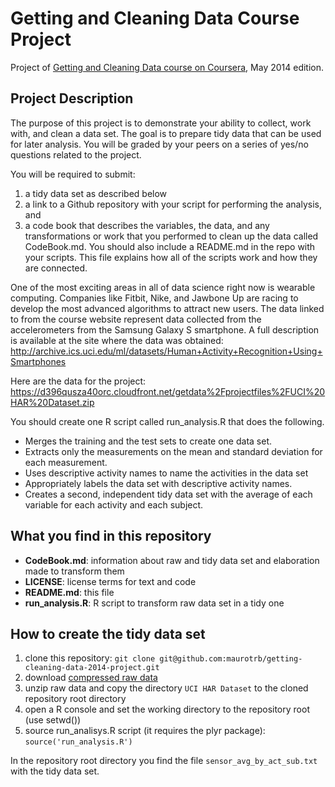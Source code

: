 Getting and Cleaning Data Course Project
========================================

Project of [Getting and Cleaning Data course on Coursera](https://www.coursera.org/learn/data-cleaning), May 2014 edition.

## Project Description
The purpose of this project is to demonstrate your ability to collect, work with, and clean a data set.
The goal is to prepare tidy data that can be used for later analysis. You will be graded by your peers
on a series of yes/no questions related to the project.

You will be required to submit:

1. a tidy data set as described below
2. a link to a Github repository with your script for performing the analysis, and
3. a code book that describes the variables, the data, and any transformations or
   work that you performed to clean up the data called CodeBook.md. You should also
   include a README.md in the repo with your scripts. This file explains how all
   of the scripts work and how they are connected. 

One of the most exciting areas in all of data science right now is wearable computing.
Companies like Fitbit, Nike, and Jawbone Up are racing to develop the most advanced
algorithms to attract new users. The data linked to from the course website represent
data collected from the accelerometers from the Samsung Galaxy S smartphone.
A full description is available at the site where the data was obtained:
http://archive.ics.uci.edu/ml/datasets/Human+Activity+Recognition+Using+Smartphones

Here are the data for the project: https://d396qusza40orc.cloudfront.net/getdata%2Fprojectfiles%2FUCI%20HAR%20Dataset.zip

You should create one R script called run_analysis.R that does the following.

* Merges the training and the test sets to create one data set.
* Extracts only the measurements on the mean and standard deviation for each measurement. 
* Uses descriptive activity names to name the activities in the data set
* Appropriately labels the data set with descriptive activity names. 
* Creates a second, independent tidy data set with the average of each variable for each activity and each subject. 

## What you find in this repository

* __CodeBook.md__: information about raw and tidy data set and elaboration made to
  transform them
* __LICENSE__: license terms for text and code
* __README.md__: this file
* __run_analysis.R__: R script to transform raw data set in a tidy one

## How to create the tidy data set

1. clone this repository: `git clone git@github.com:maurotrb/getting-cleaning-data-2014-project.git`
2. download [compressed raw data](https://d396qusza40orc.cloudfront.net/getdata%2Fprojectfiles%2FUCI%20HAR%20Dataset.zip)
3. unzip raw data and copy the directory `UCI HAR Dataset` to the cloned repository root directory
4. open a R console and set the working directory to the repository root (use setwd())
5. source run_analisys.R script (it requires the plyr package): `source('run_analysis.R')`

In the repository root directory you find the file `sensor_avg_by_act_sub.txt` with the tidy data set.

